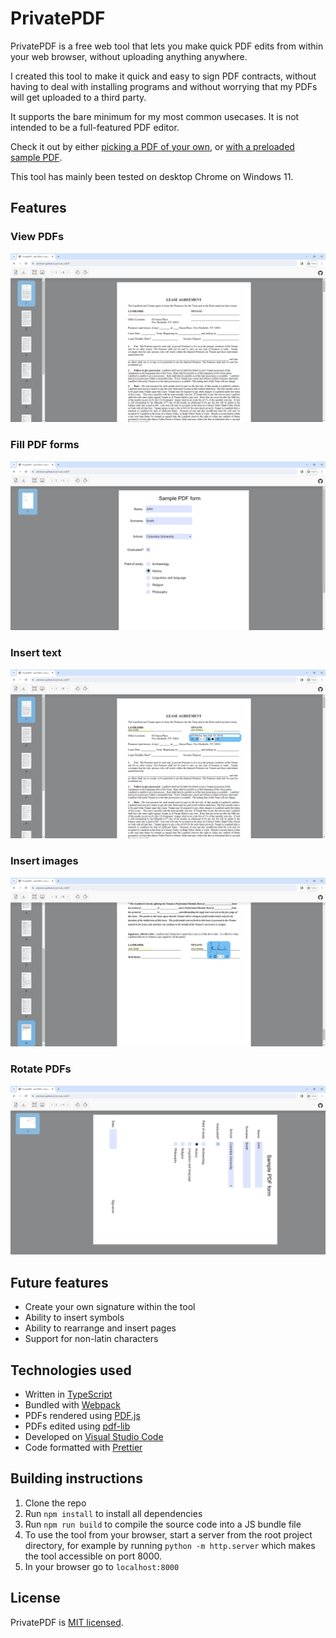 # PrivatePDF 

PrivatePDF is a free web tool that lets you make quick PDF edits from within your web browser, without uploading anything anywhere.

I created this tool to make it quick and easy to sign PDF contracts, without having to deal with installing programs and without worrying that my PDFs will get uploaded to a third party.

It supports the bare minimum for my most common usecases. It is not intended to be a full-featured PDF editor.

Check it out by either [picking a PDF of your own](https://photown.github.io/private-pdf/), or [with a preloaded sample PDF](https://photown.github.io/private-pdf/?pdf=https://raw.githubusercontent.com/photown/private-pdf/09b3a899cbce5ba2d5241110e944139d7f7e161a/readme/sample.pdf).

This tool has mainly been tested on desktop Chrome on Windows 11.

## Features

### View PDFs

![<img src="readme/view_pdfs.png">](readme/view_pdfs.png)

### Fill PDF forms

![<img src="readme/fill_forms.png">](readme/fill_forms.png)

### Insert text

![<img src="readme/insert_text.png">](readme/insert_text.png)

### Insert images

![<img src="readme/insert_images.png">](readme/insert_images.png)

### Rotate PDFs

![<img src="readme/rotate_pdfs.png">](readme/rotate_pdfs.png)

## Future features

- Create your own signature within the tool
- Ability to insert symbols
- Ability to rearrange and insert pages
- Support for non-latin characters

## Technologies used

- Written in [TypeScript](https://www.typescriptlang.org/)
- Bundled with [Webpack](https://webpack.js.org/)
- PDFs rendered using [PDF.js](https://mozilla.github.io/pdf.js/)
- PDFs edited using [pdf-lib](https://github.com/Hopding/pdf-lib)
- Developed on [Visual Studio Code](https://code.visualstudio.com/)
- Code formatted with [Prettier](https://prettier.io/)

## Building instructions

1. Clone the repo
2. Run `npm install` to install all dependencies
3. Run `npm run build` to compile the source code into a JS bundle file
4. To use the tool from your browser, start a server from the root project directory, for example by running `python -m http.server` which makes the tool accessible on port 8000.
5. In your browser go to `localhost:8000`

## License

PrivatePDF is [MIT licensed](LICENSE).
